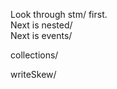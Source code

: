 Look through stm/ first.    
Next is nested/    
Next is events/    

collections/    



writeSkew/    
